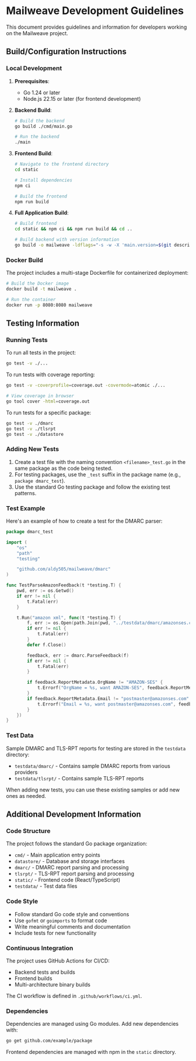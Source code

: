 # Mailweave Development Guidelines

This document provides guidelines and information for developers working on the Mailweave project.

## Build/Configuration Instructions

### Local Development

1. **Prerequisites**:
   - Go 1.24 or later
   - Node.js 22.15 or later (for frontend development)

2. **Backend Build**:
   ```bash
   # Build the backend
   go build ./cmd/main.go
   
   # Run the backend
   ./main
   ```

3. **Frontend Build**:
   ```bash
   # Navigate to the frontend directory
   cd static
   
   # Install dependencies
   npm ci
   
   # Build the frontend
   npm run build
   ```

4. **Full Application Build**:
   ```bash
   # Build frontend
   cd static && npm ci && npm run build && cd ..
   
   # Build backend with version information
   go build -o mailweave -ldflags="-s -w -X 'main.version=$(git describe --tags --always)'" ./cmd/
   ```

### Docker Build

The project includes a multi-stage Dockerfile for containerized deployment:

```bash
# Build the Docker image
docker build -t mailweave .

# Run the container
docker run -p 8080:8080 mailweave
```

## Testing Information

### Running Tests

To run all tests in the project:

```bash
go test -v ./...
```

To run tests with coverage reporting:

```bash
go test -v -coverprofile=coverage.out -covermode=atomic ./...

# View coverage in browser
go tool cover -html=coverage.out
```

To run tests for a specific package:

```bash
go test -v ./dmarc
go test -v ./tlsrpt
go test -v ./datastore
```

### Adding New Tests

1. Create a test file with the naming convention `<filename>_test.go` in the same package as the code being tested.
2. For testing packages, use the `_test` suffix in the package name (e.g., `package dmarc_test`).
3. Use the standard Go testing package and follow the existing test patterns.

### Test Example

Here's an example of how to create a test for the DMARC parser:

```go
package dmarc_test

import (
	"os"
	"path"
	"testing"

	"github.com/aldy505/mailweave/dmarc"
)

func TestParseAmazonFeedback(t *testing.T) {
	pwd, err := os.Getwd()
	if err != nil {
		t.Fatal(err)
	}

	t.Run("amazon xml", func(t *testing.T) {
		f, err := os.Open(path.Join(pwd, "../testdata/dmarc/amazonses.com!example.com!1747180800!1747267200.xml"))
		if err != nil {
			t.Fatal(err)
		}
		defer f.Close()

		feedback, err := dmarc.ParseFeedback(f)
		if err != nil {
			t.Fatal(err)
		}

		if feedback.ReportMetadata.OrgName != "AMAZON-SES" {
			t.Errorf("OrgName = %s, want AMAZON-SES", feedback.ReportMetadata.OrgName)
		}
		if feedback.ReportMetadata.Email != "postmaster@amazonses.com" {
			t.Errorf("Email = %s, want postmaster@amazonses.com", feedback.ReportMetadata.Email)
		}
	})
}
```

### Test Data

Sample DMARC and TLS-RPT reports for testing are stored in the `testdata` directory:
- `testdata/dmarc/` - Contains sample DMARC reports from various providers
- `testdata/tlsrpt/` - Contains sample TLS-RPT reports

When adding new tests, you can use these existing samples or add new ones as needed.

## Additional Development Information

### Code Structure

The project follows the standard Go package organization:

- `cmd/` - Main application entry points
- `datastore/` - Database and storage interfaces
- `dmarc/` - DMARC report parsing and processing
- `tlsrpt/` - TLS-RPT report parsing and processing
- `static/` - Frontend code (React/TypeScript)
- `testdata/` - Test data files

### Code Style

- Follow standard Go code style and conventions
- Use `gofmt` or `goimports` to format code
- Write meaningful comments and documentation
- Include tests for new functionality

### Continuous Integration

The project uses GitHub Actions for CI/CD:
- Backend tests and builds
- Frontend builds
- Multi-architecture binary builds

The CI workflow is defined in `.github/workflows/ci.yml`.

### Dependencies

Dependencies are managed using Go modules. Add new dependencies with:

```bash
go get github.com/example/package
```

Frontend dependencies are managed with npm in the `static` directory.